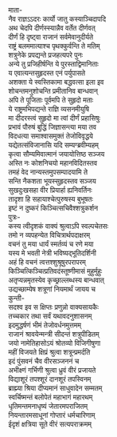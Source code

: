 माता-  
नैव राज्ञऽऽदरः कार्यो जातु कस्याञ्चिदापदि  
अथ चेदपि दीर्णस्स्यान्नैव वर्तेत दीर्णवत्  
दीर्णं हि दृष्ट्वा राजानं सर्वमेवानुदीर्यते  
राष्ट्रं बलममात्याश्च पृथक्कुर्वन्ति ते मतिम्  
शत्रुनेके प्रपद्यन्ते प्रजहत्यपरे पुनः  
अन्ये तु प्रजिहीर्षन्ति ये पुरस्ताद्विमानिताः  
य एवात्यन्तसुहृदस्त एनं पर्युपासते  
अशक्ता ये स्वस्तिकामा बद्धवत्सा इला इव  
शोचन्तमनुशोचन्ति प्रमीतानिव बान्धवान्  
अपि ते पूजिताः पूर्वमपि ते सुहृदो मताः  
ये राष्ट्रमभिपद्यन्ते राज्ञि व्यसनमीयुषि  
मा दीदरस्त्वं सुहृदो मा त्वां दीर्णं प्रहासिषुः  
प्रभावं पौरुषं बुद्धिं जिज्ञासन्त्या मया तव  
विदधत्या समाश्वासमुक्तं तेजोविवृद्धये  
यद्येतत्संविजानासि यदि सम्यग्ब्रवीम्यहम्  
कृत्वा सौम्यमिवात्मानं जयायोत्तिष्ठ सञ्जय  
अस्ति नः कोशनिचयो महानविदितस्तव  
तमहं वेद नान्यस्तमुपसम्पादयामि ते  
सन्ति नैकशता भूयस्सुहृदस्तव सञ्जय  
सुखदुःखसहा वीर प्रियार्हा ह्यनिवर्तिनः  
तादृशा हि सहायाश्चेत्पुरुषस्य बुभूषतः  
इष्टं न दुष्करं किञ्चित्सचिवैश्शत्रुकर्शन  
पुत्रः-  
कस्य त्वीदृशकं वाक्यं श्रुत्वाऽपि स्वल्पचेतसः  
तमो न व्यपहन्येत विचित्रार्थपदाक्षरम्  
वचनं तु मया धार्यं स्मर्तव्यं च रणे मया  
यस्य मे भवती नेत्री भविष्यद्भूतिदर्शिनी  
अहं हि वचनं त्वत्तश्शुश्रूषुरपरापरम्  
किञ्चित्किञ्चित्प्रतिवदंस्तूष्णीमासं मुहुर्मुहुः  
अतृप्यन्नमृतस्येव कृच्छ्राल्लब्धस्य बान्धवात्  
उद्यच्छाम्येष शत्रूणां नियमार्थं जायय च  
कुन्ती-  
सदश्व इव स क्षिप्तः प्रणुन्नो वाक्यसायकैः  
तच्चकार तथा सर्वं यथावदनुशासनम्  
इदमुद्धर्षणं भीमं तेजोवर्धनमुत्तमम्  
राजानं श्रावयेन्मन्त्री सीदन्तं शत्रुपीडितम्  
जयो नामेतिहासोऽयं श्रोतव्यो विजिगीषुणा  
महीं विजयते क्षिप्रं श्रुत्वा शत्रून्प्रमर्दति  
इदं पुंसवनं चैव वीरसञ्जननं च  
अभीक्ष्णं गर्भिणी श्रुत्वा ध्रुवं वीरं प्रजायते  
विद्याशूरं तपश्शूरं दानशूरं तपस्विनम्  
ब्राह्म्या श्रिया दीप्यमानं साधुवादेन सम्मतम्  
स्वर्चिष्मन्तं बलोपेतं महाभागं महारथम्  
धृतिमन्तमनाधृष्यं जेतारमपराजितम्  
नियन्तारमसाधूनां गोप्तारं धर्मचारिणाम्  
ईदृशं क्षत्रिया सूते वीरं सत्यपराक्रमम्  
